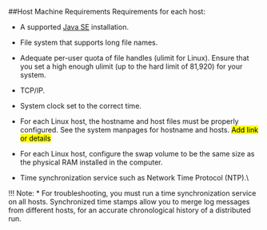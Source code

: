 <a id="host-machine"></a>
##Host Machine Requirements
Requirements for each host:

* A supported [Java SE](http://www.oracle.com/technetwork/java/javase/overview/index.html) installation.

* File system that supports long file names.

* Adequate per-user quota of file handles (ulimit for Linux). Ensure that you set a high enough ulimit (up to the hard limit of 81,920) for your system.

* TCP/IP.

* System clock set to the correct time.

* For each Linux host, the hostname and host files must be properly configured. See the system manpages for hostname and hosts. <mark>Add link or details</mark>

* For each Linux host, configure the swap volume to be the same size as the physical RAM installed in the computer.

* Time synchronization service such as Network Time Protocol (NTP).\

!!! Note:
	* For troubleshooting, you must run a time synchronization service on all hosts. Synchronized time stamps allow you to merge log messages from different hosts, for an accurate chronological history of a distributed run.


